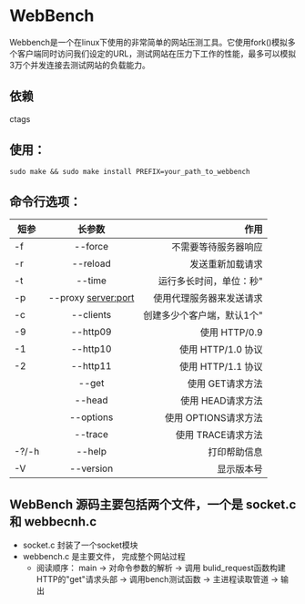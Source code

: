 # WebBench

Webbench是一个在linux下使用的非常简单的网站压测工具。它使用fork()模拟多个客户端同时访问我们设定的URL，测试网站在压力下工作的性能，最多可以模拟3万个并发连接去测试网站的负载能力。

## 依赖
ctags

## 使用：

	sudo make && sudo make install PREFIX=your_path_to_webbench
  
## 命令行选项：




| 短参        | 长参数           | 作用   |
| ------------- |:-------------:| -----:|
|-f     |--force                |不需要等待服务器响应               | 
|-r     |--reload               |发送重新加载请求                   |
|-t     |--time <sec>           |运行多长时间，单位：秒"            |
|-p     |--proxy <server:port>  |使用代理服务器来发送请求	    |
|-c     |--clients <n>          |创建多少个客户端，默认1个"         |
|-9     |--http09               |使用 HTTP/0.9                      |
|-1     |--http10               |使用 HTTP/1.0 协议                 |
|-2     |--http11               |使用 HTTP/1.1 协议                 |
|       |--get                  |使用 GET请求方法                   |
|       |--head                 |使用 HEAD请求方法                    |
|       |--options              |使用 OPTIONS请求方法               |
|       |--trace                |使用 TRACE请求方法                 |
|-?/-h  |--help                 |打印帮助信息                       |
|-V     |--version              |显示版本号                         |


## WebBench 源码主要包括两个文件，一个是 socket.c 和 webbecnh.c 
+ socket.c 封装了一个socket模块
+ webbench.c 是主要文件， 完成整个网站过程
	+ 阅读顺序： main -> 对命令参数的解析 -> 调用 bulid_request函数构建HTTP的"get"请求头部 -> 调用bench测试函数 -> 主进程读取管道 -> 输出
